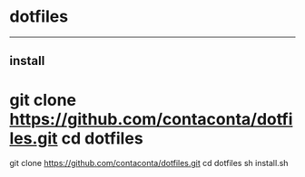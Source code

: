 # dotfiles
---

## install
git clone https://github.com/contaconta/dotfiles.git
cd dotfiles
=======
git clone https://github.com/contaconta/dotfiles.git
cd dotfiles
sh install.sh

